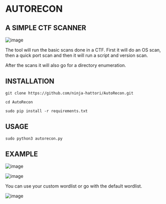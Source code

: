 # AUTORECON

## A SIMPLE CTF SCANNER

![image](https://user-images.githubusercontent.com/112231923/194545902-5033b336-0fc9-4186-8734-62dc9863b29b.png)


The tool will run the basic scans done in a CTF.
First it will do an OS scan, then a quick port scan and then it will run a script and version scan.

After the scans it will also go for a directory enumeration.

## INSTALLATION

```shell
git clone https://github.com/ninja-hattori/AutoRecon.git
```
```shell
cd AutoRecon
```
```shell
sudo pip install -r requirements.txt
```
## USAGE

```shell
sudo python3 autorecon.py
```
## EXAMPLE

![image](https://user-images.githubusercontent.com/112231923/194796944-9b8a922e-8c82-43a7-ad6d-bbfc4e81fc6f.png)

![image](https://user-images.githubusercontent.com/112231923/194796973-dbcce3d9-b741-4bd8-b3ee-dce303f7fd3c.png)

You can use your custom wordlist or go with the default wordlist.

![image](https://user-images.githubusercontent.com/112231923/194797039-db6d5280-6c5a-457c-aebd-db1c48353cd3.png)
